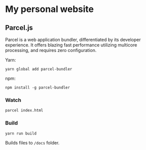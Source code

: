 # My personal website

## Parcel.js

Parcel is a web application bundler, differentiated by its developer experience. It offers blazing fast performance utilizing multicore processing, and requires zero configuration.

Yarn:

```
yarn global add parcel-bundler
```

npm:

```
npm install -g parcel-bundler
```

### Watch

```
parcel index.html
```

### Build

```
yarn run build
```

Builds files to `/docs` folder.
